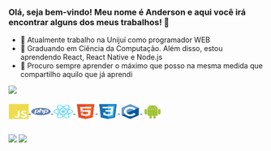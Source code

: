 ### Olá, seja bem-vindo! Meu nome é Anderson e aqui você irá encontrar alguns dos meus trabalhos! 👋

- 🔭 Atualmente trabalho na Unijuí como programador WEB
- 🌱 Graduando em Ciência da Computação. Além disso, estou aprendendo React, React Native e Node.js
- 🤔 Procuro sempre aprender o máximo que posso na mesma medida que compartilho aquilo que já aprendi

<div>
  <a href="https://github.com/AndersonRR">
  <!--<img height="180em" src="https://github-readme-stats.vercel.app/api?username=andersonrr&show_icons=true&theme=dracula&include_all_commits=true&count_private=true"/> -->
  <img height="180em" src="https://github-readme-stats.vercel.app/api/top-langs/?username=andersonrr&layout=compact&langs_count=7&theme=dracula"/>
</div>
  
<div style="display: inline_block"><br>
  <img align="center" alt="Js" height="30" width="40" src="https://raw.githubusercontent.com/devicons/devicon/master/icons/javascript/javascript-plain.svg">
  <img align="center" alt="Ts" height="30" width="40" src="https://raw.githubusercontent.com/devicons/devicon/master/icons/php/php-plain.svg">
  <img align="center" alt="React" height="30" width="40" src="https://raw.githubusercontent.com/devicons/devicon/master/icons/react/react-original.svg">
  <img align="center" alt="HTML" height="30" width="40" src="https://raw.githubusercontent.com/devicons/devicon/master/icons/html5/html5-original.svg">
  <img align="center" alt="CSS" height="30" width="40" src="https://raw.githubusercontent.com/devicons/devicon/master/icons/css3/css3-original.svg">
  <img align="center" alt="CSS" height="30" width="40" src="https://raw.githubusercontent.com/devicons/devicon/master/icons/c/c-original.svg">
  <img align="center" alt="CSS" height="30" width="40" src="https://raw.githubusercontent.com/devicons/devicon/master/icons/android/android-plain.svg">
</div>
  
  ##
  
<div>
  <a href = "mailto:anderson.ribeiro.r@outlook.com"><img src="https://img.shields.io/badge/-Outlook-%23333?style=for-the-badge&logo=microsoftoutlook&logoColor=white" target="_blank"></a>
  <a href="https://www.linkedin.com/in/anderson-rosa-55b233151/" target="_blank"><img src="https://img.shields.io/badge/-LinkedIn-%230077B5?style=for-the-badge&logo=linkedin&logoColor=white" target="_blank"></a>
</div>
